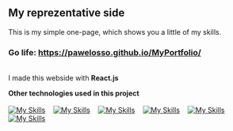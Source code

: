 ## My reprezentative side 
This is my simple one-page, which shows you a little of my skills. 
### Go life: https://pawelosso.github.io/MyPortfolio/
<br>
I made this webside with <strong>React.js</strong>

<strong>Other technologies used in this project</strong>
<br><br>
[![My Skills](https://skillicons.dev/icons?i=html)](https://skillicons.dev)
&nbsp;&nbsp;&nbsp;[![My Skills](https://skillicons.dev/icons?i=javascript)](https://skillicons.dev)
&nbsp;&nbsp;&nbsp;[![My Skills](https://skillicons.dev/icons?i=css)](https://skillicons.dev)
&nbsp;&nbsp;&nbsp;[![My Skills](https://skillicons.dev/icons?i=scss)](https://skillicons.dev)
&nbsp;&nbsp;&nbsp;[![My Skills](https://skillicons.dev/icons?i=figma)](https://skillicons.dev)
&nbsp;&nbsp;&nbsp;[![My Skills](https://skillicons.dev/icons?i=react)](https://skillicons.dev)



